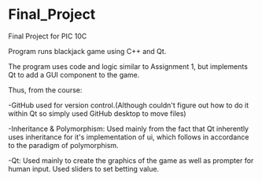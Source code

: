 # Final_Project
Final Project for PIC 10C

Program runs blackjack game using C++ and Qt.

The program uses code and logic similar to Assignment 1, but implements Qt to add a GUI component to the game.

Thus, from the course:

-GitHub used for version control.(Although couldn't figure out how to do it within Qt so simply used GitHub desktop to move files)

-Inheritance & Polymorphism: Used mainly from the fact that Qt inherently uses inheritance for it's implementation of ui, which follows in
accordance to the paradigm of polymorphism.

-Qt: Used mainly to create the graphics of the game as well as prompter for human input. Used sliders to set betting value.


